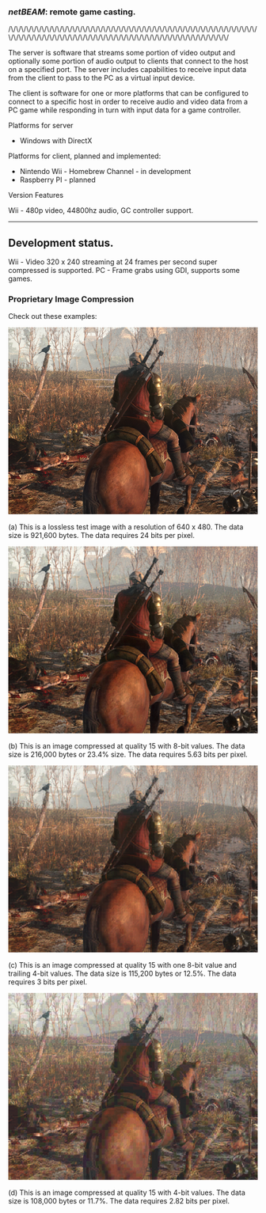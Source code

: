 ### _netBEAM_: remote game casting.

/\\/\\/\\/\\/\\/\\/\\/\\/\\/\\/\\/\\/\\/\\/\\/\\/\\/\\/\\/\\/\\/\\/\\/\\/\\/\\/\\/\\/\\/\\/\\/\\/\\/\\/\\/\\/\\/\\/\\/\\/\\/\\/\\/\\/\\/\\/\\/\\/\\/\\/\\/\\/\\/\\/\\/\\/\\/\\/\\/\\/\\/\\/\\/\\/\\/\\/\\/\\/\\/\\/\\/\\/\\/\\/\\/\\/\\/\\/\\/\\/\\/\\/\\/\\/\\/\\/\\/\\/\\/\\/\\/

The server is software that streams some portion of video output and optionally some portion of audio output to clients that connect to the host on a specified port. The server includes capabilities to receive input data from the client to pass to the PC as a virtual input device.

The client is software for one or more platforms that can be configured to connect to a specific host in order to receive audio and video data from a PC game while responding in turn with input data for a game controller.

Platforms for server
  * Windows with DirectX

Platforms for client, planned and implemented:
  * Nintendo Wii - Homebrew Channel - in development
  * Raspberry PI - planned

Version Features

  Wii
    - 480p video, 44800hz audio, GC controller support.

---

## Development status.

Wii - Video 320 x 240 streaming at 24 frames per second super compressed is supported.
PC - Frame grabs using GDI, supports some games.

### Proprietary Image Compression

Check out these examples:

![480 Original](/doc/examples/original.png)

(a) This is a lossless test image with a resolution of 640 x 480. The data size is 921,600 bytes.
The data requires 24 bits per pixel.

![480 8-bit Compressed](/doc/examples/d_8.png)

(b) This is an image compressed at quality 15 with 8-bit values. The data size is 216,000 bytes or 23.4% size.
The data requires 5.63 bits per pixel.

![480 8-bit + 4-bit Compressed](/doc/examples/d4_8.png)

(c) This is an image compressed at quality 15 with one 8-bit value and trailing 4-bit values. The data size is 115,200 bytes or 12.5%.
The data requires 3 bits per pixel.

![480 4-bit Compressed](/doc/examples/d4_4.png)

(d) This is an image compressed at quality 15 with 4-bit values. The data size is 108,000 bytes or 11.7%.
The data requires 2.82 bits per pixel.




